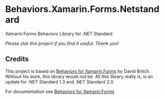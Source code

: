 # Behaviors.Xamarin.Forms.Netstandard
Xamarin Forms Behaviors Library for .NET Standard

*Please star this project if you find it useful. Thank you!*

## Credits
This project is based on [Behaviors for Xamarin.Forms](https://github.com/davidbritch/behaviors) by David Britch. Without his work, this library would not be. All this library really is, is an update for .NET Standard 1.3 and .NET Standard 2.0. 

For documentation see [Behaviors for Xamarin.Forms](https://github.com/davidbritch/behaviors)